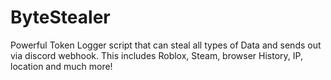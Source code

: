 # ByteStealer
Powerful Token Logger script that can steal all types of Data and sends out via discord webhook. This includes Roblox, Steam, browser History, IP, location and much more!
